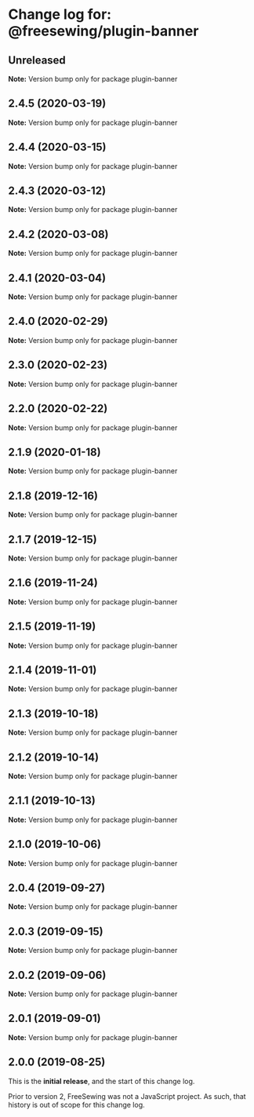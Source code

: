 # Change log for: @freesewing/plugin-banner


## Unreleased

**Note:** Version bump only for package plugin-banner


## 2.4.5 (2020-03-19)

**Note:** Version bump only for package plugin-banner


## 2.4.4 (2020-03-15)

**Note:** Version bump only for package plugin-banner


## 2.4.3 (2020-03-12)

**Note:** Version bump only for package plugin-banner


## 2.4.2 (2020-03-08)

**Note:** Version bump only for package plugin-banner


## 2.4.1 (2020-03-04)

**Note:** Version bump only for package plugin-banner


## 2.4.0 (2020-02-29)

**Note:** Version bump only for package plugin-banner


## 2.3.0 (2020-02-23)

**Note:** Version bump only for package plugin-banner


## 2.2.0 (2020-02-22)

**Note:** Version bump only for package plugin-banner


## 2.1.9 (2020-01-18)

**Note:** Version bump only for package plugin-banner


## 2.1.8 (2019-12-16)

**Note:** Version bump only for package plugin-banner


## 2.1.7 (2019-12-15)

**Note:** Version bump only for package plugin-banner


## 2.1.6 (2019-11-24)

**Note:** Version bump only for package plugin-banner


## 2.1.5 (2019-11-19)

**Note:** Version bump only for package plugin-banner


## 2.1.4 (2019-11-01)

**Note:** Version bump only for package plugin-banner


## 2.1.3 (2019-10-18)

**Note:** Version bump only for package plugin-banner


## 2.1.2 (2019-10-14)

**Note:** Version bump only for package plugin-banner


## 2.1.1 (2019-10-13)

**Note:** Version bump only for package plugin-banner


## 2.1.0 (2019-10-06)

**Note:** Version bump only for package plugin-banner


## 2.0.4 (2019-09-27)

**Note:** Version bump only for package plugin-banner


## 2.0.3 (2019-09-15)

**Note:** Version bump only for package plugin-banner


## 2.0.2 (2019-09-06)

**Note:** Version bump only for package plugin-banner


## 2.0.1 (2019-09-01)

**Note:** Version bump only for package plugin-banner




## 2.0.0 (2019-08-25)

This is the **initial release**, and the start of this change log.

Prior to version 2, FreeSewing was not a JavaScript project.
As such, that history is out of scope for this change log.
